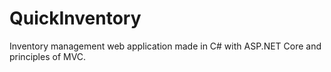 # QuickInventory
Inventory management web application made in C# with ASP.NET Core and principles of MVC.
